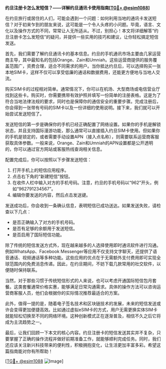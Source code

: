 **约旦注册卡怎么发短信？——详解约旦通讯卡使用指南[[TG💪+ @esim1088](https://t.me/s/esim1088)]**

在约旦旅行或居住的人们，可能会遇到一个问题：如何利用当地的通讯卡发送短信？对于初来乍到的朋友来说，这可能是一个令人头疼的小问题。毕竟，语言、文化以及操作方式的不同，常常让人无所适从。不过，别担心！本文将详细解答“约旦注册卡怎么发短信”的疑问，并提供一些实用的技巧和建议，让你轻松搞定短信发送。

首先，我们需要了解约旦通讯卡的基本信息。约旦的手机通讯市场主要由几家运营商主导，其中最知名的包括Orange、Zain和Umniah。这些运营商提供的服务覆盖范围广，资费合理，适合不同需求的用户。当你抵达约旦后，可以选择购买一张本地SIM卡，这样不仅可以享受低廉的通话和数据费用，还能更方便地与当地人交流。

购买SIM卡的过程相对简单。通常情况下，你可以在机场、大型商场或电信营业厅找到这些卡。购买时，你需要携带有效护照并填写一份简单的注册表格。这是为了符合当地法律法规的要求，同时也是保障你的通信安全的重要步骤。完成注册后，你会得到一张带有号码的SIM卡以及一份详细的使用说明。接下来，我们就可以开始尝试发送短信了。

发送短信的第一步是确保你的手机已经正确配置了网络设置。如果你的手机是解锁状态，并且支持国际漫游功能，那么通常可以直接插入约旦SIM卡使用。但如果你的手机是锁定的，或者需要手动设置APN（接入点名称），则需要联系运营商客服获取具体参数。一般来说，Orange、Zain和Umniah的APN设置都是公开透明的，你可以通过官方网站或客服热线查询相关信息。

配置完成后，你可以按照以下步骤发送短信：

1. 打开手机上的短信应用程序。
2. 点击右下角的“新建短信”按钮。
3. 在收件人栏中输入对方的手机号码。注意，约旦的手机号码以“962”开头，例如“962791234567”。
4. 编辑你要发送的内容，然后点击发送键。

发送成功后，你会收到一条确认信息，表明短信已成功送达。如果发送失败，请检查以下几点：
- 是否正确输入了对方的手机号码。
- 是否有足够的余额用于发送短信。
- 是否启用了国际短信功能。

除了传统的短信发送方式外，现在越来越多的人选择使用即时通讯软件进行沟通。例如WhatsApp、Facebook Messenger等应用不仅支持文字聊天，还提供了语音通话、视频通话等多种功能。这些应用的优点在于无需额外支付费用即可实现全球范围内的免费消息传递。因此，在约旦期间，不妨下载几款常用的社交软件，以便随时保持联系。

当然，对于那些习惯于传统短信形式的人来说，也可以考虑开通国际短信包月套餐。这类套餐通常价格实惠，能够满足日常沟通需求。具体的操作方法可以咨询运营商客服人员，他们会根据你的实际情况推荐最适合的方案。

此外，值得一提的是，随着电子签名技术和区块链技术的发展，未来的短信发送或许会变得更加便捷高效。比如通过虚拟eSIM卡的方式，用户无需更换实体SIM卡就能轻松切换至不同的网络环境。这种创新模式正在逐渐普及，相信不久之后它将成为主流趋势之一。

最后，让我们回顾一下本文的核心内容。约旦注册卡的短信发送其实并不复杂，只要掌握了正确的操作流程并做好前期准备工作，就能够顺利完成任务。同时，我们还应该关注新兴科技带来的便利性，积极拥抱变化，让生活更加丰富多彩。希望这篇指南能对你有所帮助！

[[TG💪+ @esim1088](https://t.me/s/esim1088) ![Image](https://i.postimg.cc/4NQfJmqS/Snipaste-2025-05-13-00-14-12.png)]